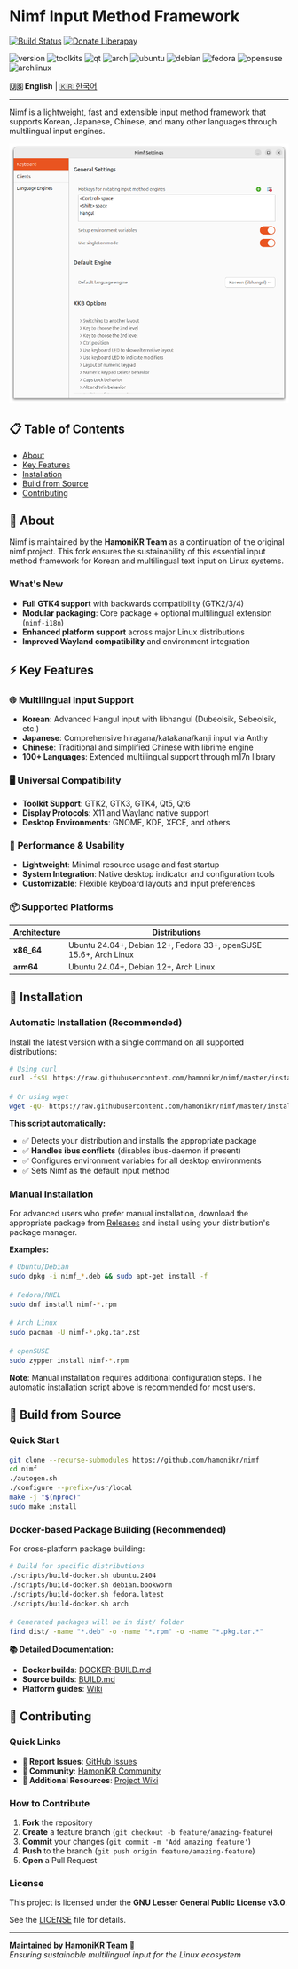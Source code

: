 # Nimf Input Method Framework

[![Build Status](https://github.com/hamonikr/nimf/actions/workflows/build.yml/badge.svg?branch=master)](https://github.com/hamonikr/nimf/actions/workflows/build.yml)
[![Donate Liberapay](https://liberapay.com/assets/widgets/donate.svg)](https://ko.liberapay.com/hamonikr/)

![version](https://img.shields.io/badge/version-1.4.1-blue)
![toolkits](https://img.shields.io/badge/GTK-2%2F3%2F4-green)
![qt](https://img.shields.io/badge/Qt-5%2F6-green)
![arch](https://img.shields.io/badge/arch-x86__64%20%7C%20arm64-darkblue)
![ubuntu](https://img.shields.io/badge/Ubuntu-24.04%2B-orange)
![debian](https://img.shields.io/badge/Debian-Bookworm%2FTrixie-brown)
![fedora](https://img.shields.io/badge/Fedora-33%2B-blue)
![opensuse](https://img.shields.io/badge/openSUSE-Leap%2015.6-green)
![archlinux](https://img.shields.io/badge/Arch-Rolling-blue)

**🇺🇸 English** | [🇰🇷 한국어](README-ko.md)

---

Nimf is a lightweight, fast and extensible input method framework that supports Korean, Japanese, Chinese, and many other languages through multilingual input engines.

![nimf](docs/nimf.png)

## 📋 Table of Contents

- [About](#-about)
- [Key Features](#-key-features) 
- [Installation](#-installation)
- [Build from Source](#-build-from-source)
- [Contributing](#-contributing)

## 🎯 About

Nimf is maintained by the **HamoniKR Team** as a continuation of the original nimf project. This fork ensures the sustainability of this essential input method framework for Korean and multilingual text input on Linux systems.

### What's New
- **Full GTK4 support** with backwards compatibility (GTK2/3/4)
- **Modular packaging**: Core package + optional multilingual extension (`nimf-i18n`)
- **Enhanced platform support** across major Linux distributions
- **Improved Wayland compatibility** and environment integration

## ⚡ Key Features

### 🌐 **Multilingual Input Support**
- **Korean**: Advanced Hangul input with libhangul (Dubeolsik, Sebeolsik, etc.)
- **Japanese**: Comprehensive hiragana/katakana/kanji input via Anthy
- **Chinese**: Traditional and simplified Chinese with librime engine  
- **100+ Languages**: Extended multilingual support through m17n library

### 🖥️ **Universal Compatibility**
- **Toolkit Support**: GTK2, GTK3, GTK4, Qt5, Qt6
- **Display Protocols**: X11 and Wayland native support
- **Desktop Environments**: GNOME, KDE, XFCE, and others

### 🚀 **Performance & Usability**
- **Lightweight**: Minimal resource usage and fast startup
- **System Integration**: Native desktop indicator and configuration tools
- **Customizable**: Flexible keyboard layouts and input preferences

### 📦 **Supported Platforms**

| Architecture | Distributions |
|--------------|---------------|
| **x86_64** | Ubuntu 24.04+, Debian 12+, Fedora 33+, openSUSE 15.6+, Arch Linux |
| **arm64** | Ubuntu 24.04+, Debian 12+, Arch Linux |

## 🚀 Installation

### Automatic Installation (Recommended)

Install the latest version with a single command on all supported distributions:

```bash
# Using curl
curl -fsSL https://raw.githubusercontent.com/hamonikr/nimf/master/install | sudo bash

# Or using wget  
wget -qO- https://raw.githubusercontent.com/hamonikr/nimf/master/install | sudo -E bash -
```

**This script automatically:**
- ✅ Detects your distribution and installs the appropriate package
- ✅ **Handles ibus conflicts** (disables ibus-daemon if present)  
- ✅ Configures environment variables for all desktop environments
- ✅ Sets Nimf as the default input method

### Manual Installation

For advanced users who prefer manual installation, download the appropriate package from [Releases](https://github.com/hamonikr/nimf/releases) and install using your distribution's package manager.

**Examples:**
```bash
# Ubuntu/Debian
sudo dpkg -i nimf_*.deb && sudo apt-get install -f

# Fedora/RHEL  
sudo dnf install nimf-*.rpm

# Arch Linux
sudo pacman -U nimf-*.pkg.tar.zst

# openSUSE
sudo zypper install nimf-*.rpm
```

**Note**: Manual installation requires additional configuration steps. The automatic installation script above is recommended for most users.

## 🔧 Build from Source

### Quick Start

```bash
git clone --recurse-submodules https://github.com/hamonikr/nimf
cd nimf
./autogen.sh
./configure --prefix=/usr/local
make -j "$(nproc)"
sudo make install
```

### Docker-based Package Building (Recommended)

For cross-platform package building:

```bash
# Build for specific distributions
./scripts/build-docker.sh ubuntu.2404
./scripts/build-docker.sh debian.bookworm  
./scripts/build-docker.sh fedora.latest
./scripts/build-docker.sh arch

# Generated packages will be in dist/ folder
find dist/ -name "*.deb" -o -name "*.rpm" -o -name "*.pkg.tar.*"
```

**📚 Detailed Documentation:**
- **Docker builds**: [DOCKER-BUILD.md](DOCKER-BUILD.md)
- **Source builds**: [BUILD.md](BUILD.md)
- **Platform guides**: [Wiki](https://github.com/hamonikr/nimf/wiki)

## 🤝 Contributing

### Quick Links
- **🐛 Report Issues**: [GitHub Issues](https://github.com/hamonikr/nimf/issues)
- **💬 Community**: [HamoniKR Community](https://hamonikr.org)  
- **🔗 Additional Resources**: [Project Wiki](https://github.com/hamonikr/nimf/wiki)

### How to Contribute

1. **Fork** the repository
2. **Create** a feature branch (`git checkout -b feature/amazing-feature`)
3. **Commit** your changes (`git commit -m 'Add amazing feature'`)
4. **Push** to the branch (`git push origin feature/amazing-feature`)
5. **Open** a Pull Request

### License

This project is licensed under the **GNU Lesser General Public License v3.0**.

See the [LICENSE](LICENSE) file for details.

---

**Maintained by [HamoniKR Team](https://hamonikr.org)** 💙  
*Ensuring sustainable multilingual input for the Linux ecosystem*

